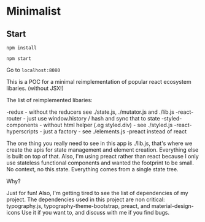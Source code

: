 # Minimalist

## Start

`npm install`

`npm start`

Go to `localhost:8080`

This is a POC for a minimal reimplementation of popular react ecosystem libaries. (without JSX!)

The list of reimplemented libaries:

-redux - without the reducers see ./state.js, ./mutator.js and ./lib.js
-react-router - just use window.history / hash and sync that to state
-styled-components - without html helper (.eg styled.div) - see ./styled.js
-react-hyperscripts - just a factory - see ./elements.js
-preact instead of react

The one thing you really need to see in this app is ./lib.js, that's where we create the apis for state management and element creation. Everything else is built on top of that. Also, I'm using preact rather than react because I only use stateless functional components and wanted the footprint to be small. No context, no this.state. Everything comes from a single state tree.

Why?

Just for fun! Also, I'm getting tired to see the list of dependencies of my project. The dependencies used in this project are non critical: typography.js, typography-theme-bootstrap, preact, and material-design-icons Use it if you want to, and discuss with me if you find bugs.